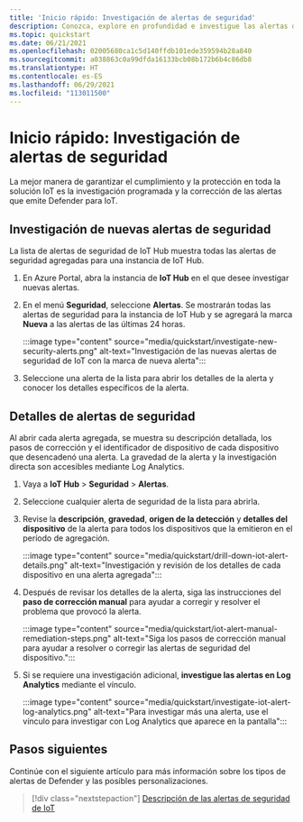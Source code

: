 ```yaml
---
title: 'Inicio rápido: Investigación de alertas de seguridad'
description: Conozca, explore en profundidad e investigue las alertas de seguridad de Defender para IoT en sus dispositivos de IoT.
ms.topic: quickstart
ms.date: 06/21/2021
ms.openlocfilehash: 02005680ca1c5d140ffdb101ede359594b28a840
ms.sourcegitcommit: a038863c0a99dfda16133bcb08b172b6b4c86db8
ms.translationtype: HT
ms.contentlocale: es-ES
ms.lasthandoff: 06/29/2021
ms.locfileid: "113011500"
---
```

# <a name="quickstart-investigate-security-alerts"></a>Inicio rápido: Investigación de alertas de seguridad

La mejor manera de garantizar el cumplimiento y la protección en toda la solución IoT es la investigación programada y la corrección de las alertas que emite Defender para IoT.

## <a name="investigate-new-security-alerts"></a>Investigación de nuevas alertas de seguridad

La lista de alertas de seguridad de IoT Hub muestra todas las alertas de seguridad agregadas para una instancia de IoT Hub. 

1. En Azure Portal, abra la instancia de **IoT Hub** en el que desee investigar nuevas alertas.

1. En el menú **Seguridad**, seleccione **Alertas**. Se mostrarán todas las alertas de seguridad para la instancia de IoT Hub y se agregará la marca **Nueva** a las alertas de las últimas 24 horas.

    :::image type="content" source="media/quickstart/investigate-new-security-alerts.png" alt-text="Investigación de las nuevas alertas de seguridad de IoT con la marca de nueva alerta":::

1. Seleccione una alerta de la lista para abrir los detalles de la alerta y conocer los detalles específicos de la alerta. 

## <a name="security-alert-details"></a>Detalles de alertas de seguridad

Al abrir cada alerta agregada, se muestra su descripción detallada, los pasos de corrección y el identificador de dispositivo de cada dispositivo que desencadenó una alerta. La gravedad de la alerta y la investigación directa son accesibles mediante Log Analytics. 

1. Vaya a **IoT Hub** > **Seguridad** > **Alertas**. 

1. Seleccione cualquier alerta de seguridad de la lista para abrirla. 

1. Revise la **descripción**, **gravedad**, **origen de la detección** y **detalles del dispositivo** de la alerta para todos los dispositivos que la emitieron en el período de agregación.

    :::image type="content" source="media/quickstart/drill-down-iot-alert-details.png" alt-text="Investigación y revisión de los detalles de cada dispositivo en una alerta agregada"::: 

1. Después de revisar los detalles de la alerta, siga las instrucciones del **paso de corrección manual** para ayudar a corregir y resolver el problema que provocó la alerta.

    :::image type="content" source="media/quickstart/iot-alert-manual-remediation-steps.png" alt-text="Siga los pasos de corrección manual para ayudar a resolver o corregir las alertas de seguridad del dispositivo.":::

1. Si se requiere una investigación adicional, **investigue las alertas en Log Analytics** mediante el vínculo.
 
    :::image type="content" source="media/quickstart/investigate-iot-alert-log-analytics.png" alt-text="Para investigar más una alerta, use el vínculo para investigar con Log Analytics que aparece en la pantalla":::

## <a name="next-steps"></a>Pasos siguientes

Continúe con el siguiente artículo para más información sobre los tipos de alertas de Defender y las posibles personalizaciones.

> [!div class="nextstepaction"]
> [Descripción de las alertas de seguridad de IoT](concept-security-alerts.md)
